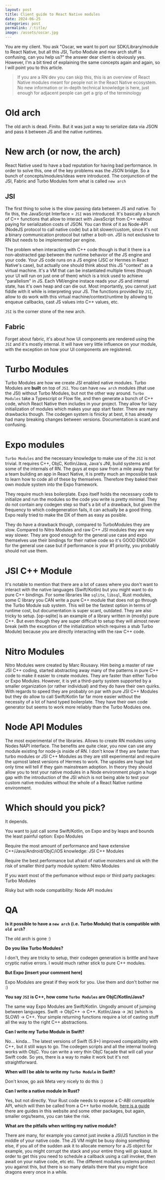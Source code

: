 ```yaml
---
layout: post
title: Client guide to React Native modules
date: 2024-06-25
categories: post
permalink: /:title/
image: /assets/oscar.jpg
---
```


You are my client. You ask "Oscar, we want to port our SDK/Library/module to React Native, but all this JSI, Turbo Module and new arch stuff is confusing, can you help us?" the answer dear client is obviously yes. However, I'm a bit tired of explaining the same concepts again and again, so I will point you to this article.

> If you are a RN dev you can skip this, this is an overview of React Native modules meant for people not in the React Native ecosystem. No new information or in-depth technical knowledge is here, just enough for adjacent people can get a grip of the terminology

# Old arch

The old arch is dead. Finito. But it was just a way to serialize data via JSON and pass it between JS and the native runtimes.

# New arch (or now, the arch)

React Native used to have a bad reputation for having bad performance. In order to solve this, one of the key problems was the JSON bridge. So a bunch of concepts/modules/ideas were introduced. The conjunction of the JSI, Fabric and Turbo Modules form what is called `new arch`

## JSI

The first thing to solve is the slow passing data between JS and native. To fix this, the JavaScript Interface = `JSI` was introduced. It's basically a bunch of C++ functions that allow to interact with JavaScript from C++ without paying for serialization costs of JSON. You can think of it as Node-API (NodeJS protocol to call native code) but a bit slower/custom, since it's not a binary communication protocol but rather a bolt-on. JSI is not exclusive to RN but needs to be implemented per engine.

The problem when interacting with C++ code though is that it there is a non-abstracted gap between the runtime behavior of the JS engine and your code. Your JS code runs on a JS engine (JSC or Hermes in React Native's case), but actually one should think about this JS "context" as a virtual machine. It's a VM that can be instantiated multiple times (though your UI will run on just one of them) which is a trick used to achieve "parallelism" in JS. Each VM/engine instace reads your JS and internal state, has it's own heap and can die out. Most importantly, you cannot just fiddle with it while is interpreting your JS. The functions provided by `JSI`, allow to do work with this virtual machine/context/runtime by allowing to enqueue callbacks, cast JS values into C++ values, etc.

`JSI` is the corner stone of the new arch.

## Fabric

Forget about fabric, it's about how UI components are rendered using the `JSI` and it's mostly internal. It will have very little influence on your module, with the exception on how your UI components are registered.

# Turbo Modules

Turbo Modules are how we create JSI enabled native modules. Turbo Modules are **built** on top of `JSI`. You can have `new arch` modules (that use the JSI) without Turbo Modules, but not the other way around. `Turbo Modules` take a Typescript or Flow file, and then generate a bunch of C++ code, which React Native then includes in your project. They allow for lazy initialization of modules which makes your app start faster. There are many drawbacks though. The codegen system is finicky at best, it has already had many breaking changes between versions. Documentation is scant and confusing.

# Expo modules

`Turbo Modules` and the necessary knowledge to make use of the `JSI` is not trivial. It requires C++, ObjC, Kotlin/Java, Java's JNI, build systems and some of the internals of RN. The guys at expo saw from a mile away that for a team building an app in React Native, it is pretty much an impossible task to learn how to code all of these by themselves. Therefore they baked their own module system into the Expo framework.

They require much less boilerplate. Expo itself holds the necessary code to initialize and run the modules so the code you write is pretty minimal. They do not contain any codegen step so that's a bit of a drawback, but given the frequency to which codegeneration fails, it can actually be a good thing. Expo really tried to make the DX of them as easy as posible.

They do have a drawback though, compared to TurboModules they are slow. Compared to Nitro Modules and raw C++ JSI modules they are way way slower. They are good enough for the general use case and expo themselves use their bindings for their native code so it's GOOD ENOUGH for the general use case but if performance is your #1 priority, you probably should not use them.

# JSI C++ Module

It's notable to mention that there are a lot of cases where you don't want to interact with the native languages (Swift/Kotlin) but you might want to do pure C++ bindings. For some libraries like `sqlite`, `libsql`, Rust modules, some C library you CAN write a pure C++ module that does not go through the Turbo Module sub system. This will be the fastest option in terms of runtime cost, but documentation is super scant, outdated. They are also tricky to setup. [op-sqlite] is an example of a library written in (mostly) pure C++. But even though they are super difficult to setup they will almost never break (with the exception of the initialization which requires a stub Turbo Module) because you are directly interacting with the raw C++ code.

# Nitro Modules

Nitro Modules were created by Marc Rousavy. Him being a master of raw JSI C++ coding, started abstracting away many of the patterns in pure C++ code to make it easier to create modules. They are faster than either Turbo or Expo Modules. However, it is yet a third-party system supported by a smaller organization (or rather individual) and they do have their own quirks. With regards to speed they are probably on par with pure JSI C++ Modules but they do allow to call Swift/Kotlin far far more easier without the necessity of a lot of hand typed boilerplate. They have their own code generator but seems to work more reliably than the Turbo Modules one.

# Node API Modules

The most experimental of the libraries. Allows to create RN modules using Nodes NAPI interface. The benefits are quite clear, you now can use any module existing for node-js inside of RN. I don't know if they are faster than turbo modules or JSI C++ Modules as they are still experimental and require the upmost latest versions of Hermes to work. The upsides are huge but only time will tell if they gain mainstream adoption. In theory they should allow you to test your native modules in a Node environment plugin a huge gap with the introduction of the JSI which is not being able to test your custom native modules without the whole of a React Native runtime environment.

# Which should you pick?

It depends.

You want to just call some Swift/Kotlin, on Expo and by leaps and bounds the least painful option: Expo Modules

Require the most amount of performance and have extensive C++/Java/Android/ObjC/iOS knowledge: JSI C++ Modules

Require the best performance but afraid of native monsters and ok with the risk of smaller third party module system: Nitro Modules

If you want most of the perfomance without expo or third party packages: Turbo Modules

Risky but with node compatibility: Node API modules

# QA

**Is it possible to have a `new arch` (i.e. Turbo Module) that is compatible with `old arch`?**

The old arch is gone :)

**Do you like Turbo Modules?**

I don't, they are tricky to setup, their codegen generation is brittle and have cryptic native errors. I would much rather stick to pure C++ modules.

**But Expo [insert your comment here]**

Expo Modules are great if they work for you. Use them and don't bother me :)

**You say `JSI` is C++, how come `Turbo Modules` are ObjC/Kotlin/Java?**

The same way Expo Modules are Swift/Kotlin. Ungodly amount of jumping between languages. Swift → ObjC++ → C++. Kotlin/Java → `JNI` (which is SLOW) → C++. Your simple returning functions require a lot of casting stuff all the way to the right C++ abstractions.

**Can I write my Turbo Module in Swift?**

No... kinda... The latest versions of Swift (5.9+) improved compatibility with C++, but it still ways to go. The codegen scripts and all the internal tooling works with ObjC. You can write a very thin ObjC façade that will call your Swift code. So yes, there is a way to make it work but it's not straightforward.

**When will I be able to write my `Turbo Module` in Swift?**

Don't know, go ask Meta very nicely to do this :)

**Can I write a native module in Rust?**
 
Yes, but not directly. Your Rust code needs to expose a C-ABI compatible API, which will then be called from a C++ turbo module, [here is a guide](https://ospfranco.com/post/2024/05/08/react-native-rust-module-guide/) there are guides in this website and some other packages, but again, smaller orgs/teams, you can take the risk.


**What are the pitfalls when writing my native module?**
 
There are many, for example you cannot just invoke a JSI/JS function in the middle of your native code. The JS VM might be busy doing something else, if you all of the sudden ask it to allocate memory for a JS object for example, you might corrupt the stack and your entire thing will go kaput. In order to get this you need to schedule a callback using a call invoker, then await on your native code, etc etc. The different modules systems protect you against this, but there is so many details there that you might face dragons every once in a while.

